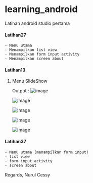 # learning_android
Latihan android studio pertama

#### Latihan27
	- Menu utama 
	- Menampilkan list view 
	- Menampilkan form input activity
	- Menampilkan screen about 
	
#### Latihan13
1. Menu SlideShow

    Output :
   ![image](https://github.com/cessyzulma/learning_android/assets/63056833/f1cd8040-4d46-4004-aa07-ab7dfed2fcb5)

   ![image](https://github.com/cessyzulma/learning_android/assets/63056833/91b1ac4e-8bea-4d93-b1db-a3abd785b35a)

   ![image](https://github.com/cessyzulma/learning_android/assets/63056833/63497b98-450b-40c6-8370-65d247ab5cd8)

   ![image](https://github.com/cessyzulma/learning_android/assets/63056833/24117a56-d0c8-4953-b503-ede28691ce32)

   ![image](https://github.com/cessyzulma/learning_android/assets/63056833/7006bcd3-e421-417d-a4b5-54407e3e197e)

#### Latihan37
	- Menu utama (menampilkan form input)
	- list view
	- form input activity
	- screen about
	

Regards,
Nurul Cessy

